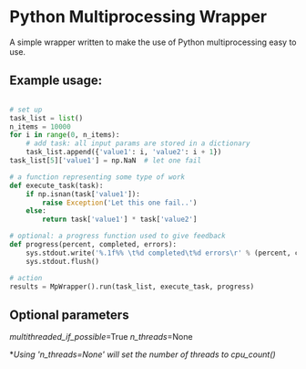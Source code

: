 # Python Multiprocessing Wrapper

A simple wrapper written to make the use of Python multiprocessing easy to use.

## Example usage:

```python

# set up
task_list = list()
n_items = 10000
for i in range(0, n_items):
    # add task: all input params are stored in a dictionary
    task_list.append({'value1': i, 'value2': i + 1})
task_list[5]['value1'] = np.NaN  # let one fail

# a function representing some type of work
def execute_task(task):
    if np.isnan(task['value1']):
        raise Exception('Let this one fail..')
    else:
        return task['value1'] * task['value2']

# optional: a progress function used to give feedback
def progress(percent, completed, errors):
    sys.stdout.write('%.1f%% \t%d completed\t%d errors\r' % (percent, completed, errors))
    sys.stdout.flush()

# action
results = MpWrapper().run(task_list, execute_task, progress)

```

## Optional parameters

*multithreaded_if_possible*=True
*n_threads*=None

**Using 'n_threads=None' will set the number of threads to cpu_count()*
